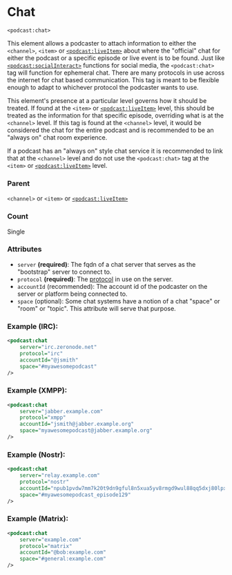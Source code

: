 # Chat

`<podcast:chat>`

This element allows a podcaster to attach information to either the `<channel>`, `<item>` or [`<podcast:liveItem>`](live-item.md) about where the "official" chat for either the podcast or a specific episode or live event is to be found. Just like [`<podcast:socialInteract>`](social-interact.md) functions for social media, the `<podcast:chat>` tag will function for ephemeral chat. There are many protocols in use across the internet for chat based communication. This tag is meant to be flexible enough to adapt to whichever protocol the podcaster wants to use.

This element's presence at a particular level governs how it should be treated. If found at the `<item>` or [`<podcast:liveItem>`](live-item.md) level, this should be treated as the information for that specific episode, overriding what is at the `<channel>` level. If this tag is found at the `<channel>` level, it would be considered the chat for the entire podcast and is recommended to be an "always on" chat room experience.

If a podcast has an "always on" style chat service it is recommended to link that at the `<channel>` level and do not use the `<podcast:chat>` tag at the `<item>` or [`<podcast:liveItem>`](live-item.md) level.

### Parent

`<channel>` or `<item>` or [`<podcast:liveItem>`](live-item.md)

### Count

Single

### Attributes

- `server` **(required)**: The fqdn of a chat server that serves as the "bootstrap" server to connect to.
- `protocol` **(required)**: The [protocol](../chatprotocols.txt) in use on the server.
- `accountId` (recommended): The account id of the podcaster on the server or platform being connected to.
- `space` (optional): Some chat systems have a notion of a chat "space" or "room" or "topic". This attribute will serve that purpose.

### Example (IRC):

```xml
<podcast:chat
    server="irc.zeronode.net"
    protocol="irc"
    accountId="@jsmith"
    space="#myawesomepodcast"
/>
```

### Example (XMPP):

```xml
<podcast:chat
    server="jabber.example.com"
    protocol="xmpp"
    accountId="jsmith@jabber.example.org"
    space="myawesomepodcast@jabber.example.org"
/>
```

### Example (Nostr):

```xml
<podcast:chat
    server="relay.example.com"
    protocol="nostr"
    accountId="npub1pvdw7mm7k20t9dn9gful8n5xua5yv8rmgd9wul88qq5dxj80lpxqd39r3u"
    space="#myawesomepodcast_episode129"
/>
```

### Example (Matrix):

```xml
<podcast:chat
    server="example.com"
    protocol="matrix"
    accountId="@bob:example.com"
    space="#general:example.com"
/>
```
